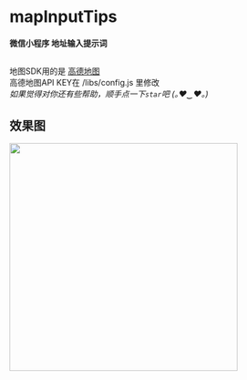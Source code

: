 # mapInputTips
**微信小程序 地址输入提示词**
##
地图SDK用的是 <a href="http://lbs.amap.com/" target="_blank">高德地图</a><br />
高德地图API KEY在 /libs/config.js 里修改<br />
_如果觉得对你还有些帮助，顺手点一下`star`吧 (｡♥‿♥｡)_
##
## 效果图
<p>
<img src="https://github.com/shuangjie/mapInputTips/blob/master/images/effect/mapInputTips_effect.gif" width="400px">
</p>